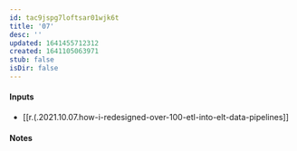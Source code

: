```yaml
---
id: tac9jspg7loftsar01wjk6t
title: '07'
desc: ''
updated: 1641455712312
created: 1641105063971
stub: false
isDir: false
---
```



#### Inputs

- [[r.(.2021.10.07.how-i-redesigned-over-100-etl-into-elt-data-pipelines]]

#### Notes

